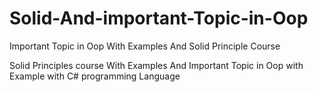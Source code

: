 # Solid-And-important-Topic-in-Oop
Important Topic in Oop With Examples And Solid Principle Course

<p> Solid Principles course With Examples And Important Topic in Oop with Example with C# programming Language  </p>
